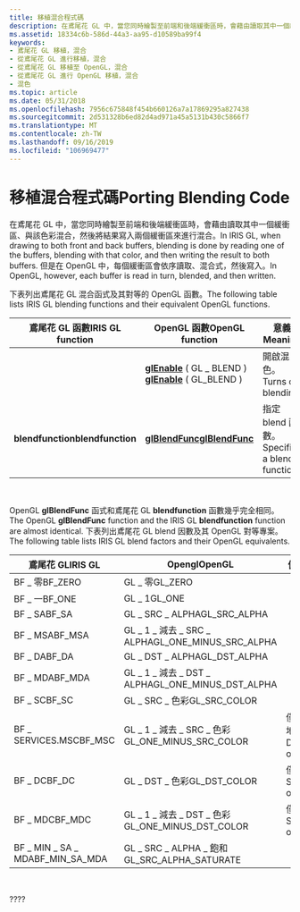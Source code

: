 ```yaml
---
title: 移植混合程式碼
description: 在鳶尾花 GL 中，當您同時繪製至前端和後端緩衝區時，會藉由讀取其中一個緩衝區、與該色彩混合，然後將結果寫入兩個緩衝區來進行混合。 但是在 OpenGL 中，每個緩衝區會依序讀取、混合式，然後寫入。
ms.assetid: 18334c6b-586d-44a3-aa95-d10589ba99f4
keywords:
- 鳶尾花 GL 移植，混合
- 從鳶尾花 GL 進行移植，混合
- 從鳶尾花 GL 移植至 OpenGL，混合
- 從鳶尾花 GL 進行 OpenGL 移植，混合
- 混色
ms.topic: article
ms.date: 05/31/2018
ms.openlocfilehash: 7956c675848f454b660126a7a17869295a827438
ms.sourcegitcommit: 2d531328b6ed82d4ad971a45a5131b430c5866f7
ms.translationtype: MT
ms.contentlocale: zh-TW
ms.lasthandoff: 09/16/2019
ms.locfileid: "106969477"
---
```

# <a name="porting-blending-code"></a><span data-ttu-id="1e478-109">移植混合程式碼</span><span class="sxs-lookup"><span data-stu-id="1e478-109">Porting Blending Code</span></span>

<span data-ttu-id="1e478-110">在鳶尾花 GL 中，當您同時繪製至前端和後端緩衝區時，會藉由讀取其中一個緩衝區、與該色彩混合，然後將結果寫入兩個緩衝區來進行混合。</span><span class="sxs-lookup"><span data-stu-id="1e478-110">In IRIS GL, when drawing to both front and back buffers, blending is done by reading one of the buffers, blending with that color, and then writing the result to both buffers.</span></span> <span data-ttu-id="1e478-111">但是在 OpenGL 中，每個緩衝區會依序讀取、混合式，然後寫入。</span><span class="sxs-lookup"><span data-stu-id="1e478-111">In OpenGL, however, each buffer is read in turn, blended, and then written.</span></span>

<span data-ttu-id="1e478-112">下表列出鳶尾花 GL 混合函式及其對等的 OpenGL 函數。</span><span class="sxs-lookup"><span data-stu-id="1e478-112">The following table lists IRIS GL blending functions and their equivalent OpenGL functions.</span></span>



| <span data-ttu-id="1e478-113">鳶尾花 GL 函數</span><span class="sxs-lookup"><span data-stu-id="1e478-113">IRIS GL function</span></span>  | <span data-ttu-id="1e478-114">OpenGL 函數</span><span class="sxs-lookup"><span data-stu-id="1e478-114">OpenGL function</span></span>                            | <span data-ttu-id="1e478-115">意義</span><span class="sxs-lookup"><span data-stu-id="1e478-115">Meaning</span></span>                     |
|-------------------|--------------------------------------------|-----------------------------|
|                   | <span data-ttu-id="1e478-116">[**glEnable**](glenable.md) ( GL \_ BLEND ) </span><span class="sxs-lookup"><span data-stu-id="1e478-116">[**glEnable**](glenable.md) ( GL\_BLEND )</span></span> | <span data-ttu-id="1e478-117">開啟混色。</span><span class="sxs-lookup"><span data-stu-id="1e478-117">Turns on blending.</span></span>          |
| <span data-ttu-id="1e478-118">**blendfunction**</span><span class="sxs-lookup"><span data-stu-id="1e478-118">**blendfunction**</span></span> | [<span data-ttu-id="1e478-119">**glBlendFunc**</span><span class="sxs-lookup"><span data-stu-id="1e478-119">**glBlendFunc**</span></span>](glblendfunc.md)         | <span data-ttu-id="1e478-120">指定 blend 函數。</span><span class="sxs-lookup"><span data-stu-id="1e478-120">Specifies a blend function.</span></span> |



 

<span data-ttu-id="1e478-121">OpenGL **glBlendFunc** 函式和鳶尾花 GL **blendfunction** 函數幾乎完全相同。</span><span class="sxs-lookup"><span data-stu-id="1e478-121">The OpenGL **glBlendFunc** function and the IRIS GL **blendfunction** function are almost identical.</span></span> <span data-ttu-id="1e478-122">下表列出鳶尾花 GL blend 因數及其 OpenGL 對等專案。</span><span class="sxs-lookup"><span data-stu-id="1e478-122">The following table lists IRIS GL blend factors and their OpenGL equivalents.</span></span>



| <span data-ttu-id="1e478-123">鳶尾花 GL</span><span class="sxs-lookup"><span data-stu-id="1e478-123">IRIS GL</span></span>          | <span data-ttu-id="1e478-124">Opengl</span><span class="sxs-lookup"><span data-stu-id="1e478-124">OpenGL</span></span>                     | <span data-ttu-id="1e478-125">備註</span><span class="sxs-lookup"><span data-stu-id="1e478-125">Notes</span></span>             |
|------------------|----------------------------|-------------------|
| <span data-ttu-id="1e478-126">BF \_ 零</span><span class="sxs-lookup"><span data-stu-id="1e478-126">BF\_ZERO</span></span>         | <span data-ttu-id="1e478-127">GL \_ 零</span><span class="sxs-lookup"><span data-stu-id="1e478-127">GL\_ZERO</span></span>                   |                   |
| <span data-ttu-id="1e478-128">BF \_ 一</span><span class="sxs-lookup"><span data-stu-id="1e478-128">BF\_ONE</span></span>          | <span data-ttu-id="1e478-129">GL \_ 1</span><span class="sxs-lookup"><span data-stu-id="1e478-129">GL\_ONE</span></span>                    |                   |
| <span data-ttu-id="1e478-130">BF \_ SA</span><span class="sxs-lookup"><span data-stu-id="1e478-130">BF\_SA</span></span>           | <span data-ttu-id="1e478-131">GL \_ SRC \_ ALPHA</span><span class="sxs-lookup"><span data-stu-id="1e478-131">GL\_SRC\_ALPHA</span></span>             |                   |
| <span data-ttu-id="1e478-132">BF \_ MSA</span><span class="sxs-lookup"><span data-stu-id="1e478-132">BF\_MSA</span></span>          | <span data-ttu-id="1e478-133">GL \_ 1 \_ 減去 \_ SRC \_ ALPHA</span><span class="sxs-lookup"><span data-stu-id="1e478-133">GL\_ONE\_MINUS\_SRC\_ALPHA</span></span> |                   |
| <span data-ttu-id="1e478-134">BF \_ DA</span><span class="sxs-lookup"><span data-stu-id="1e478-134">BF\_DA</span></span>           | <span data-ttu-id="1e478-135">GL \_ DST \_ ALPHA</span><span class="sxs-lookup"><span data-stu-id="1e478-135">GL\_DST\_ALPHA</span></span>             |                   |
| <span data-ttu-id="1e478-136">BF \_ MDA</span><span class="sxs-lookup"><span data-stu-id="1e478-136">BF\_MDA</span></span>          | <span data-ttu-id="1e478-137">GL \_ 1 \_ 減去 \_ DST \_ ALPHA</span><span class="sxs-lookup"><span data-stu-id="1e478-137">GL\_ONE\_MINUS\_DST\_ALPHA</span></span> |                   |
| <span data-ttu-id="1e478-138">BF \_ SC</span><span class="sxs-lookup"><span data-stu-id="1e478-138">BF\_SC</span></span>           | <span data-ttu-id="1e478-139">GL \_ SRC \_ 色彩</span><span class="sxs-lookup"><span data-stu-id="1e478-139">GL\_SRC\_COLOR</span></span>             |                   |
| <span data-ttu-id="1e478-140">BF \_ SERVICES.MSC</span><span class="sxs-lookup"><span data-stu-id="1e478-140">BF\_MSC</span></span>          | <span data-ttu-id="1e478-141">GL \_ 1 \_ 減去 \_ SRC \_ 色彩</span><span class="sxs-lookup"><span data-stu-id="1e478-141">GL\_ONE\_MINUS\_SRC\_COLOR</span></span> | <span data-ttu-id="1e478-142">僅限目的地。</span><span class="sxs-lookup"><span data-stu-id="1e478-142">Destination only.</span></span> |
| <span data-ttu-id="1e478-143">BF \_ DC</span><span class="sxs-lookup"><span data-stu-id="1e478-143">BF\_DC</span></span>           | <span data-ttu-id="1e478-144">GL \_ DST \_ 色彩</span><span class="sxs-lookup"><span data-stu-id="1e478-144">GL\_DST\_COLOR</span></span>             | <span data-ttu-id="1e478-145">僅限來源。</span><span class="sxs-lookup"><span data-stu-id="1e478-145">Source only.</span></span>      |
| <span data-ttu-id="1e478-146">BF \_ MDC</span><span class="sxs-lookup"><span data-stu-id="1e478-146">BF\_MDC</span></span>          | <span data-ttu-id="1e478-147">GL \_ 1 \_ 減去 \_ DST \_ 色彩</span><span class="sxs-lookup"><span data-stu-id="1e478-147">GL\_ONE\_MINUS\_DST\_COLOR</span></span> | <span data-ttu-id="1e478-148">僅限來源。</span><span class="sxs-lookup"><span data-stu-id="1e478-148">Source only.</span></span>      |
| <span data-ttu-id="1e478-149">BF \_ MIN \_ SA \_ MDA</span><span class="sxs-lookup"><span data-stu-id="1e478-149">BF\_MIN\_SA\_MDA</span></span> | <span data-ttu-id="1e478-150">GL \_ SRC \_ ALPHA \_ 飽和</span><span class="sxs-lookup"><span data-stu-id="1e478-150">GL\_SRC\_ALPHA\_SATURATE</span></span>   |                   |



 

<span data-ttu-id="1e478-151">??</span><span class="sxs-lookup"><span data-stu-id="1e478-151">??</span></span>

 

 




